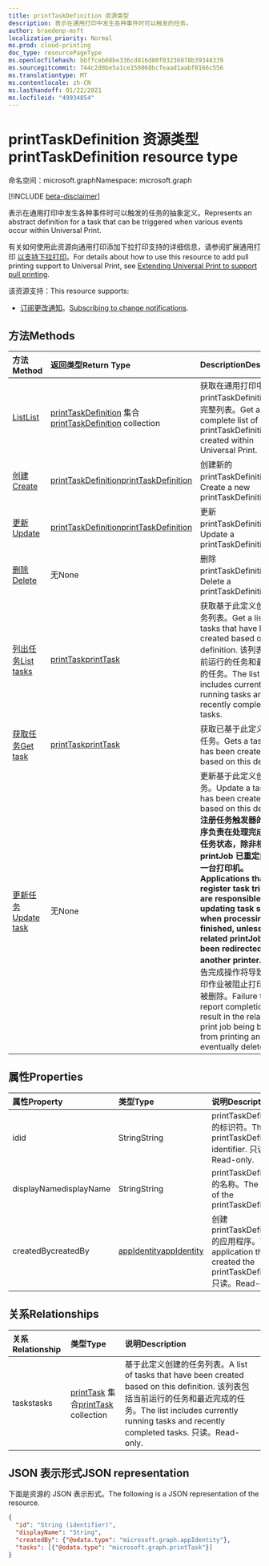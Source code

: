 ```yaml
---
title: printTaskDefinition 资源类型
description: 表示在通用打印中发生各种事件时可以触发的任务。
author: braedenp-msft
localization_priority: Normal
ms.prod: cloud-printing
doc_type: resourcePageType
ms.openlocfilehash: bbffceb08be336cd816d80f03236078b39348339
ms.sourcegitcommit: 744c2d8be5a1ce158068bcfeaad1aabf8166c556
ms.translationtype: MT
ms.contentlocale: zh-CN
ms.lasthandoff: 01/22/2021
ms.locfileid: "49934854"
---
```

# <a name="printtaskdefinition-resource-type"></a><span data-ttu-id="f6b39-103">printTaskDefinition 资源类型</span><span class="sxs-lookup"><span data-stu-id="f6b39-103">printTaskDefinition resource type</span></span>

<span data-ttu-id="f6b39-104">命名空间：microsoft.graph</span><span class="sxs-lookup"><span data-stu-id="f6b39-104">Namespace: microsoft.graph</span></span>

[!INCLUDE [beta-disclaimer](../../includes/beta-disclaimer.md)]

<span data-ttu-id="f6b39-105">表示在通用打印中发生各种事件时可以触发的任务的抽象定义。</span><span class="sxs-lookup"><span data-stu-id="f6b39-105">Represents an abstract definition for a task that can be triggered when various events occur within Universal Print.</span></span>

<span data-ttu-id="f6b39-106">有关如何使用此资源向通用打印添加下拉打印支持的详细信息，请参阅扩展通用打印 [以支持下拉打印](/graph/universal-print-concept-overview#extending-universal-print-to-support-pull-printing)。</span><span class="sxs-lookup"><span data-stu-id="f6b39-106">For details about how to use this resource to add pull printing support to Universal Print, see [Extending Universal Print to support pull printing](/graph/universal-print-concept-overview#extending-universal-print-to-support-pull-printing).</span></span>

<span data-ttu-id="f6b39-107">该资源支持：</span><span class="sxs-lookup"><span data-stu-id="f6b39-107">This resource supports:</span></span>
* <span data-ttu-id="f6b39-108">[订阅更改通知](/graph/universal-print-webhook-notifications)。</span><span class="sxs-lookup"><span data-stu-id="f6b39-108">[Subscribing to change notifications](/graph/universal-print-webhook-notifications).</span></span>

## <a name="methods"></a><span data-ttu-id="f6b39-109">方法</span><span class="sxs-lookup"><span data-stu-id="f6b39-109">Methods</span></span>

| <span data-ttu-id="f6b39-110">方法</span><span class="sxs-lookup"><span data-stu-id="f6b39-110">Method</span></span>       | <span data-ttu-id="f6b39-111">返回类型</span><span class="sxs-lookup"><span data-stu-id="f6b39-111">Return Type</span></span> | <span data-ttu-id="f6b39-112">Description</span><span class="sxs-lookup"><span data-stu-id="f6b39-112">Description</span></span> |
|:-------------|:------------|:------------|
| [<span data-ttu-id="f6b39-113">List</span><span class="sxs-lookup"><span data-stu-id="f6b39-113">List</span></span>](../api/print-list-taskdefinitions.md) | <span data-ttu-id="f6b39-114">[printTaskDefinition](printtaskdefinition.md) 集合</span><span class="sxs-lookup"><span data-stu-id="f6b39-114">[printTaskDefinition](printtaskdefinition.md) collection</span></span> | <span data-ttu-id="f6b39-115">获取在通用打印中创建的 printTaskDefinitions 的完整列表。</span><span class="sxs-lookup"><span data-stu-id="f6b39-115">Get a complete list of printTaskDefinitions created within Universal Print.</span></span> |
| [<span data-ttu-id="f6b39-116">创建</span><span class="sxs-lookup"><span data-stu-id="f6b39-116">Create</span></span>](../api/print-post-taskdefinitions.md) | [<span data-ttu-id="f6b39-117">printTaskDefinition</span><span class="sxs-lookup"><span data-stu-id="f6b39-117">printTaskDefinition</span></span>](printtaskdefinition.md) | <span data-ttu-id="f6b39-118">创建新的 printTaskDefinition。</span><span class="sxs-lookup"><span data-stu-id="f6b39-118">Create a new printTaskDefinition.</span></span> |
| [<span data-ttu-id="f6b39-119">更新</span><span class="sxs-lookup"><span data-stu-id="f6b39-119">Update</span></span>](../api/print-update-taskdefinition.md) | [<span data-ttu-id="f6b39-120">printTaskDefinition</span><span class="sxs-lookup"><span data-stu-id="f6b39-120">printTaskDefinition</span></span>](printtaskdefinition.md) | <span data-ttu-id="f6b39-121">更新 printTaskDefinition。</span><span class="sxs-lookup"><span data-stu-id="f6b39-121">Update a printTaskDefinition.</span></span> |
| [<span data-ttu-id="f6b39-122">删除</span><span class="sxs-lookup"><span data-stu-id="f6b39-122">Delete</span></span>](../api/print-delete-taskdefinition.md) | <span data-ttu-id="f6b39-123">无</span><span class="sxs-lookup"><span data-stu-id="f6b39-123">None</span></span> | <span data-ttu-id="f6b39-124">删除 printTaskDefinition。</span><span class="sxs-lookup"><span data-stu-id="f6b39-124">Delete a printTaskDefinition.</span></span> |
| [<span data-ttu-id="f6b39-125">列出任务</span><span class="sxs-lookup"><span data-stu-id="f6b39-125">List tasks</span></span>](../api/printtaskdefinition-list-tasks.md) | [<span data-ttu-id="f6b39-126">printTask</span><span class="sxs-lookup"><span data-stu-id="f6b39-126">printTask</span></span>](printtask.md) | <span data-ttu-id="f6b39-127">获取基于此定义创建的任务列表。</span><span class="sxs-lookup"><span data-stu-id="f6b39-127">Get a list of tasks that have been created based on this definition.</span></span> <span data-ttu-id="f6b39-128">该列表包括当前运行的任务和最近完成的任务。</span><span class="sxs-lookup"><span data-stu-id="f6b39-128">The list includes currently running tasks and recently completed tasks.</span></span> |
| [<span data-ttu-id="f6b39-129">获取任务</span><span class="sxs-lookup"><span data-stu-id="f6b39-129">Get task</span></span>](../api/printtask-get.md) | [<span data-ttu-id="f6b39-130">printTask</span><span class="sxs-lookup"><span data-stu-id="f6b39-130">printTask</span></span>](printtask.md) | <span data-ttu-id="f6b39-131">获取已基于此定义创建的任务。</span><span class="sxs-lookup"><span data-stu-id="f6b39-131">Gets a task that has been created based on this definition.</span></span> |
| [<span data-ttu-id="f6b39-132">更新任务</span><span class="sxs-lookup"><span data-stu-id="f6b39-132">Update task</span></span>](../api/printtaskdefinition-update-task.md) | <span data-ttu-id="f6b39-133">无</span><span class="sxs-lookup"><span data-stu-id="f6b39-133">None</span></span> | <span data-ttu-id="f6b39-134">更新基于此定义创建的任务。</span><span class="sxs-lookup"><span data-stu-id="f6b39-134">Update a task that has been created based on this definition.</span></span> <span data-ttu-id="f6b39-135">**注册任务触发器的应用程序负责在处理完成时更新任务状态，除非相关 printJob 已重定向到另一台打印机。**</span><span class="sxs-lookup"><span data-stu-id="f6b39-135">**Applications that register task triggers are responsible for updating task status when processing is finished, unless the related printJob has been redirected to another printer.**</span></span> <span data-ttu-id="f6b39-136">未能报告完成操作将导致相关打印作业被阻止打印并最终被删除。</span><span class="sxs-lookup"><span data-stu-id="f6b39-136">Failure to report completion will result in the related print job being blocked from printing and eventually deleted.</span></span> |

## <a name="properties"></a><span data-ttu-id="f6b39-137">属性</span><span class="sxs-lookup"><span data-stu-id="f6b39-137">Properties</span></span>
| <span data-ttu-id="f6b39-138">属性</span><span class="sxs-lookup"><span data-stu-id="f6b39-138">Property</span></span>     | <span data-ttu-id="f6b39-139">类型</span><span class="sxs-lookup"><span data-stu-id="f6b39-139">Type</span></span>        | <span data-ttu-id="f6b39-140">说明</span><span class="sxs-lookup"><span data-stu-id="f6b39-140">Description</span></span> |
|:-------------|:------------|:------------|
|<span data-ttu-id="f6b39-141">id</span><span class="sxs-lookup"><span data-stu-id="f6b39-141">id</span></span>|<span data-ttu-id="f6b39-142">String</span><span class="sxs-lookup"><span data-stu-id="f6b39-142">String</span></span>|<span data-ttu-id="f6b39-143">printTaskDefinition 的标识符。</span><span class="sxs-lookup"><span data-stu-id="f6b39-143">The printTaskDefinition's identifier.</span></span> <span data-ttu-id="f6b39-144">只读。</span><span class="sxs-lookup"><span data-stu-id="f6b39-144">Read-only.</span></span>|
|<span data-ttu-id="f6b39-145">displayName</span><span class="sxs-lookup"><span data-stu-id="f6b39-145">displayName</span></span>|<span data-ttu-id="f6b39-146">String</span><span class="sxs-lookup"><span data-stu-id="f6b39-146">String</span></span>|<span data-ttu-id="f6b39-147">printTaskDefinition 的名称。</span><span class="sxs-lookup"><span data-stu-id="f6b39-147">The name of the printTaskDefinition.</span></span>|
|<span data-ttu-id="f6b39-148">createdBy</span><span class="sxs-lookup"><span data-stu-id="f6b39-148">createdBy</span></span>|[<span data-ttu-id="f6b39-149">appIdentity</span><span class="sxs-lookup"><span data-stu-id="f6b39-149">appIdentity</span></span>](appidentity.md)|<span data-ttu-id="f6b39-150">创建 printTaskDefinition 的应用程序。</span><span class="sxs-lookup"><span data-stu-id="f6b39-150">The application that created the printTaskDefinition.</span></span> <span data-ttu-id="f6b39-151">只读。</span><span class="sxs-lookup"><span data-stu-id="f6b39-151">Read-only.</span></span>|

## <a name="relationships"></a><span data-ttu-id="f6b39-152">关系</span><span class="sxs-lookup"><span data-stu-id="f6b39-152">Relationships</span></span>
| <span data-ttu-id="f6b39-153">关系</span><span class="sxs-lookup"><span data-stu-id="f6b39-153">Relationship</span></span> | <span data-ttu-id="f6b39-154">类型</span><span class="sxs-lookup"><span data-stu-id="f6b39-154">Type</span></span>        | <span data-ttu-id="f6b39-155">说明</span><span class="sxs-lookup"><span data-stu-id="f6b39-155">Description</span></span> |
|:-------------|:------------|:------------|
|<span data-ttu-id="f6b39-156">tasks</span><span class="sxs-lookup"><span data-stu-id="f6b39-156">tasks</span></span>|<span data-ttu-id="f6b39-157">[printTask](printtask.md) 集合</span><span class="sxs-lookup"><span data-stu-id="f6b39-157">[printTask](printtask.md) collection</span></span>|<span data-ttu-id="f6b39-158">基于此定义创建的任务列表。</span><span class="sxs-lookup"><span data-stu-id="f6b39-158">A list of tasks that have been created based on this definition.</span></span> <span data-ttu-id="f6b39-159">该列表包括当前运行的任务和最近完成的任务。</span><span class="sxs-lookup"><span data-stu-id="f6b39-159">The list includes currently running tasks and recently completed tasks.</span></span> <span data-ttu-id="f6b39-160">只读。</span><span class="sxs-lookup"><span data-stu-id="f6b39-160">Read-only.</span></span>|

## <a name="json-representation"></a><span data-ttu-id="f6b39-161">JSON 表示形式</span><span class="sxs-lookup"><span data-stu-id="f6b39-161">JSON representation</span></span>

<span data-ttu-id="f6b39-162">下面是资源的 JSON 表示形式。</span><span class="sxs-lookup"><span data-stu-id="f6b39-162">The following is a JSON representation of the resource.</span></span>

<!-- {
  "blockType": "resource",
  "optionalProperties": [

  ],
  "@odata.type": "microsoft.graph.printTaskDefinition",
  "keyProperty": "id",
  "baseType":"microsoft.graph.entity"
}-->

```json
{
  "id": "String (identifier)",
  "displayName": "String",
  "createdBy": {"@odata.type": "microsoft.graph.appIdentity"},
  "tasks": [{"@odata.type": "microsoft.graph.printTask"}]
}

```

<!-- uuid: 8fcb5dbc-d5aa-4681-8e31-b001d5168d79
2015-10-25 14:57:30 UTC -->
<!-- {
  "type": "#page.annotation",
  "description": "printTaskDefinition resource",
  "keywords": "",
  "section": "documentation",
  "tocPath": ""
}-->

